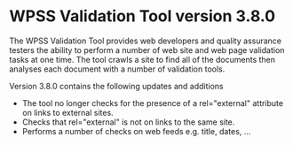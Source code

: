 # WPSS Validation Tool version 3.8.0

The WPSS Validation Tool provides web developers and quality assurance testers the ability to perform a number of web site and web page validation tasks at one time. The tool crawls a site to find all of the documents then analyses each document with a number of validation tools.

Version 3.8.0 contains the following updates and additions
- The tool no longer checks for the presence of a rel="external" attribute on links to external sites.
- Checks that rel="external" is not on links to the same site.
- Performs a number of checks on web feeds e.g. title, dates, ...
